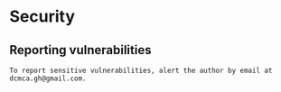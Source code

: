 # Security

## Reporting vulnerabilities
```
To report sensitive vulnerabilities, alert the author by email at dcmca.gh@gmail.com.
```
